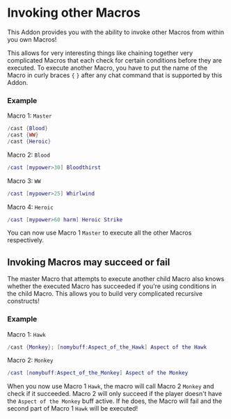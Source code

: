 # Invoking other Macros

This Addon provides you with the ability to invoke other Macros from within you
own Macros!

This allows for very interesting things like chaining together very complicated
Macros that each check for certain conditions before they are executed. To
execute another Macro, you have to put the name of the Macro in curly braces
`{` `}` after any chat command that is supported by this Addon.

### Example

Macro 1: `Master`
```lua
/cast {Blood}
/cast {WW}
/cast {Heroic}
```

Macro 2: `Blood`
```lua
/cast [mypower>30] Bloodthirst
```

Macro 3: `WW`
```lua
/cast [mypower>25] Whirlwind
```

Macro 4: `Heroic`
```lua
/cast [mypower>60 harm] Heroic Strike
```

You can now use Macro 1 `Master` to execute all the other Macros respectively.

## Invoking Macros may succeed or fail

The master Macro that attempts to execute another child Macro also knows
whether the executed Macro has succeeded if you're using conditions in the
child Macro. This allows you to build very complicated recursive constructs!

### Example

Macro 1: `Hawk`
```lua
/cast {Monkey}; [nomybuff:Aspect_of_the_Hawk] Aspect of the Hawk
```

Macro 2: `Monkey`
```lua
/cast [nomybuff:Aspect_of_the_Monkey] Aspect of the Monkey
```

When you now use Macro 1 `Hawk`, the macro will call Macro 2 `Monkey` and check
if it succeeded. Macro 2 will only succeed if the player doesn't have the
`Aspect of the Monkey` buff active. If he does, the Macro will fail and the
second part of Macro 1 `Hawk` will be executed!